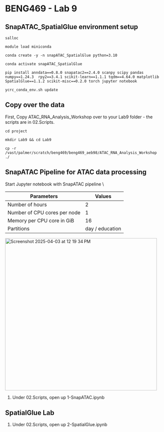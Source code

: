 # BENG469 - Lab 9 

## SnapATAC_SpatialGlue environment setup 

```
salloc
```
```
module load miniconda
```
```
conda create -y -n snapATAC_SpatialGlue python=3.10
```
```
conda activate snapATAC_SpatialGlue
```
```
pip install anndata==0.8.0 snapatac2==2.4.0 scanpy scipy pandas numpy==1.24.3  rpy2==3.4.1 scikit-learn==1.1.1 tqdm==4.64.0 matplotlib SpatialGlue==1.1.2 scikit-misc==0.2.0 torch jupyter notebook
```
```
ycrc_conda_env.sh update
```







## Copy over the data 
First, Copy ATAC_RNA_Analysis_Workshop over to your Lab9 folder - the scripts are in 02.Scripts. 
```
cd project
```
```
mkdir Lab9 && cd Lab9
```
```
cp -r /vast/palmer/scratch/beng469/beng469_aeb98/ATAC_RNA_Analysis_Workshop ./
```

## SnapATAC Pipeline for ATAC data processing 
Start Jupyter notebook with SnapATAC pipeline \

| **Parameters**      | **Values** |
| ----------- | ----------- |
| Number of hours   | 2        |
| Number of CPU cores per node   | 1        |
| Memory per CPU core in GiB   | 16       |
| Partitions   |  day / education     |

<img width="494" alt="Screenshot 2025-04-03 at 12 19 34 PM" src="https://github.com/user-attachments/assets/eb1752b1-2136-4925-86bd-8eaabb5bb4b0" />

1. Under 02.Scripts, open up 1-SnapATAC.ipynb


## SpatialGlue Lab 
1. Under 02.Scripts, open up 2-SpatialGlue.ipynb


